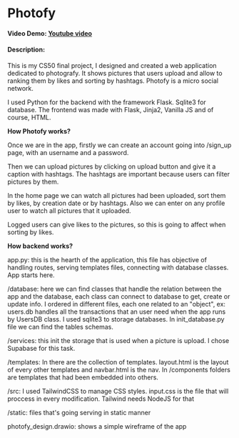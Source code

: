 # Photofy
#### Video Demo:  [Youtube video](https://www.youtube.com/watch?v=-61FIshVU3M)
#### Description:

This is my CS50 final project, I designed and created a web application dedicated to photografy. It shows pictures that users upload and allow to ranking them by likes and sorting by hashtags. Photofy is a micro social network.

I used Python for the backend with the framework Flask. Sqlite3 for database. The frontend was made with Flask, Jinja2, Vanilla JS and of course, HTML.

**How Photofy works?**

Once we are in the app, firstly we can create an account going into /sign_up page, with an username and a password.

Then we can upload pictures by clicking on upload button and give it a caption with hashtags. The hashtags are important because users can filter pictures by them.

In the home page we can watch all pictures had been uploaded, sort them by likes, by creation date or by hashtags. Also we can enter on any profile user to watch all pictures that it uploaded.

Logged users can give likes to the pictures, so this is going to affect when sorting by likes.


**How backend works?**

app.py: this is the hearth of the application, this file has objective of handling routes, serving templates files, connecting with database classes. App starts here.

/database: here we can find classes that handle the relation between the app and the database, each class can connect to database to get, create or update info. I ordered in different files, each one related to an "object", ex: users.db handles all the transactions that an user need when the app runs by UsersDB class.
I used sqlite3 to storage databases.
In init_database.py file we can find the tables schemas.

/services: this init the storage that is used when a picture is upload. I chose Supabase for this task.

/templates: In there are the collection of templates. layout.html is the layout of every other templates and navbar.html is the nav. In /components folders are templates that had been embedded into others.

/src: I used TailwindCSS to manage CSS styles. input.css is the file that will proccess in every modification. Tailwind needs NodeJS for that

/static: files that's going serving in static manner

photofy_design.drawio: shows a simple wireframe of the app
